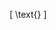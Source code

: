 \[
\text{<style>}
\text{.application-main { background: url('./2nz.jpeg') no-repeat center center fixed; background-size: cover; }}
\text{</style>}
\]
